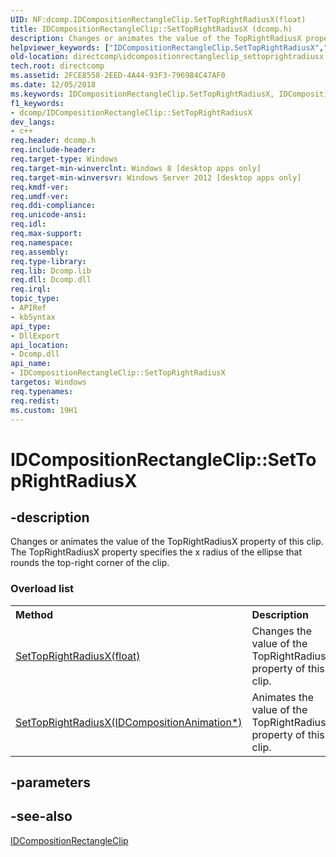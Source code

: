 ```yaml
---
UID: NF:dcomp.IDCompositionRectangleClip.SetTopRightRadiusX(float)
title: IDCompositionRectangleClip::SetTopRightRadiusX (dcomp.h)
description: Changes or animates the value of the TopRightRadiusX property of this clip. The TopRightRadiusX property specifies the x radius of the ellipse that rounds the top-right corner of the clip.helpviewer_keywords: ["IDCompositionRectangleClip.SetTopRightRadiusX","IDCompositionRectangleClip::SetTopRightRadiusX","SetTopRightRadiusX","SetTopRightRadiusX methods [DirectComposition]","dcomp/SetTopRightRadiusX","directcomp.idcompositionrectangleclip_settoprightradiusx"]
old-location: directcomp\idcompositionrectangleclip_settoprightradiusx.htm
tech.root: directcomp
ms.assetid: 2FCE8558-2EED-4A44-93F3-796984C47AF0
ms.date: 12/05/2018
ms.keywords: IDCompositionRectangleClip.SetTopRightRadiusX, IDCompositionRectangleClip::SetTopRightRadiusX, SetTopRightRadiusX, SetTopRightRadiusX methods [DirectComposition], dcomp/SetTopRightRadiusX, directcomp.idcompositionrectangleclip_settoprightradiusx
f1_keywords:
- dcomp/IDCompositionRectangleClip::SetTopRightRadiusX
dev_langs:
- c++
req.header: dcomp.h
req.include-header: 
req.target-type: Windows
req.target-min-winverclnt: Windows 8 [desktop apps only]
req.target-min-winversvr: Windows Server 2012 [desktop apps only]
req.kmdf-ver: 
req.umdf-ver: 
req.ddi-compliance: 
req.unicode-ansi: 
req.idl: 
req.max-support: 
req.namespace: 
req.assembly: 
req.type-library: 
req.lib: Dcomp.lib
req.dll: Dcomp.dll
req.irql: 
topic_type:
- APIRef
- kbSyntax
api_type:
- DllExport
api_location:
- Dcomp.dll
api_name:
- IDCompositionRectangleClip::SetTopRightRadiusX
targetos: Windows
req.typenames: 
req.redist: 
ms.custom: 19H1
---
```


# IDCompositionRectangleClip::SetTopRightRadiusX


## -description


<span>Changes or animates the value of the TopRightRadiusX property of this clip. The TopRightRadiusX property  specifies the x radius of the ellipse that rounds the top-right corner of the clip.
</span><h3>Overload list</h3><table>
<tr>
<th align="left" width="37%">Method</th>
<th align="left" width="63%">Description</th>
</tr>
<tr>
<td align="left" width="37%">
<a href="https://docs.microsoft.com/windows/desktop/api/dcomp/nf-dcomp-idcompositionrectangleclip-settoprightradiusx(idcompositionanimation)">SetTopRightRadiusX(float)</a>
</td>
<td align="left" width="63%">
Changes the value of the TopRightRadiusX property of this clip.

</td>
</tr>
<tr>
<td align="left" width="37%">
<a href="https://docs.microsoft.com/windows/desktop/api/dcomp/nf-dcomp-idcompositionrectangleclip-settoprightradiusx(idcompositionanimation)">SetTopRightRadiusX(IDCompositionAnimation*)</a>
</td>
<td align="left" width="63%">
Animates the value of the TopRightRadiusX property of this clip.

</td>
</tr>
</table>

## -parameters


## -see-also




<a href="https://docs.microsoft.com/windows/desktop/api/dcomp/nn-dcomp-idcompositionrectangleclip">IDCompositionRectangleClip</a>
 

 

